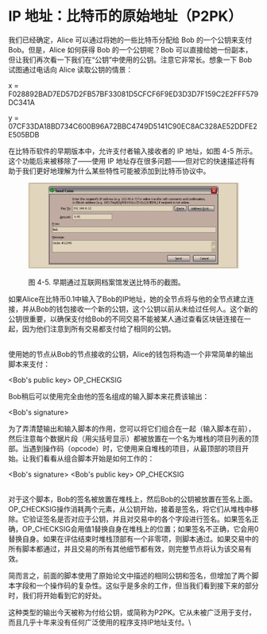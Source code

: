 # IP 地址：比特币的原始地址（P2PK）

我们已经确定，Alice 可以通过将她的一些比特币分配给 Bob 的一个公钥来支付 Bob。但是，Alice 如何获得 Bob 的一个公钥呢？Bob 可以直接给她一份副本，但让我们再次看一下我们在“公钥”中使用的公钥。注意它非常长。想象一下 Bob 试图通过电话向 Alice 读取公钥的情景：

x = F028892BAD7ED57D2FB57BF33081D5CFCF6F9ED3D3D7F159C2E2FFF579DC341A&#x20;

y = 07CF33DA18BD734C600B96A72BBC4749D5141C90EC8AC328AE52DDFE2E505BDB

在比特币软件的早期版本中，允许支付者输入接收者的 IP 地址，如图 4-5 所示。这个功能后来被移除了——使用 IP 地址存在很多问题——但对它的快速描述将有助于我们更好地理解为什么某些特性可能被添加到比特币协议中。

<figure><img src="../.gitbook/assets/4.5.png" alt=""><figcaption><p>图 4-5. 早期通过互联网档案馆发送比特币的截图。</p></figcaption></figure>

如果Alice在比特币0.1中输入了Bob的IP地址，她的全节点将与他的全节点建立连接，并从Bob的钱包接收一个新的公钥，这个公钥以前从未给过任何人。这个新的公钥很重要，以确保支付给Bob的不同交易不能被某人通过查看区块链连接在一起，因为他们注意到所有交易都支付给了相同的公钥。

\
使用她的节点从Bob的节点接收的公钥，Alice的钱包将构造一个非常简单的输出脚本来支付：

\<Bob's public key> OP\_CHECKSIG

Bob稍后可以使用完全由他的签名组成的输入脚本来花费该输出：

\<Bob's signature>

为了弄清楚输出和输入脚本的作用，您可以将它们组合在一起（输入脚本在前），然后注意每个数据片段（用尖括号显示）都被放置在一个名为堆栈的项目列表的顶部。当遇到操作码（opcode）时，它使用来自堆栈的项目，从最顶部的项目开始。让我们看看从组合脚本开始是如何工作的：

\<Bob's signature> \<Bob's public key> OP\_CHECKSIG

\
对于这个脚本，Bob的签名被放置在堆栈上，然后Bob的公钥被放置在签名上面。OP\_CHECKSIG操作消耗两个元素，从公钥开始，接着是签名，将它们从堆栈中移除。它验证签名是否对应于公钥，并且对交易中的各个字段进行签名。如果签名正确，OP\_CHECKSIG会用值1替换自身在堆栈上的位置；如果签名不正确，它会用0替换自身。如果在评估结束时堆栈顶部有一个非零项，则脚本通过。如果交易中的所有脚本都通过，并且交易的所有其他细节都有效，则完整节点将认为该交易有效。

简而言之，前面的脚本使用了原始论文中描述的相同公钥和签名，但增加了两个脚本字段和一个操作码的复杂性。这似乎是多余的工作，但当我们看到接下来的部分时，我们将开始看到它的好处。

这种类型的输出今天被称为付给公钥，或简称为P2PK。它从未被广泛用于支付，而且几乎十年来没有任何广泛使用的程序支持IP地址支付。\
